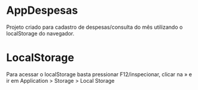 # AppDespesas
Projeto criado para cadastro de despesas/consulta do mês utilizando o localStorage do navegador.
# LocalStorage
Para acessar o localStorage basta pressionar F12/inspecionar, clicar na » e ir em Application > Storage > Local Storage
